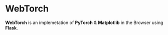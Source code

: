 # WebTorch

**WebTorch** is an implemetation of **PyTorch** & **Matplotlib** in the Browser using **Flask**.